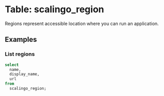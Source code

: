 # Table: scalingo_region

Regions represent accessible location where you can run an application.

## Examples

### List regions

```sql
select
  name,
  display_name,
  url
from
  scalingo_region;
```
